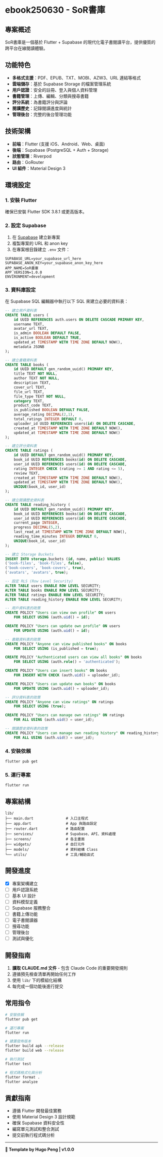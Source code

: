# ebook250630 - SoR書庫

## 專案概述

SoR書庫是一個基於 Flutter + Supabase 的現代化電子書閱讀平台，提供優質的跨平台在線閱讀體驗。

## 功能特色

- **多格式支援**：PDF、EPUB、TXT、MOBI、AZW3、URL 連結等格式
- **雲端儲存**：基於 Supabase Storage 的檔案管理系統
- **用戶認證**：安全的註冊、登入與個人資料管理
- **書籍管理**：上傳、編輯、分類與搜尋書籍
- **評分系統**：為書籍評分與評論
- **閱讀歷史**：記錄閱讀進度與統計
- **管理後台**：完整的後台管理功能

## 技術架構

- **前端**：Flutter (支援 iOS、Android、Web、桌面)
- **後端**：Supabase (PostgreSQL + Auth + Storage)
- **狀態管理**：Riverpod
- **路由**：GoRouter
- **UI 組件**：Material Design 3

## 環境設定

### 1. 安裝 Flutter

確保已安裝 Flutter SDK 3.8.1 或更高版本。

### 2. 設定 Supabase

1. 在 [Supabase](https://supabase.com) 建立新專案
2. 複製專案的 URL 和 anon key
3. 在專案根目錄建立 `.env` 文件：

```
SUPABASE_URL=your_supabase_url_here
SUPABASE_ANON_KEY=your_supabase_anon_key_here
APP_NAME=SoR書庫
APP_VERSION=1.0.0
ENVIRONMENT=development
```

### 3. 資料庫設定

在 Supabase SQL 編輯器中執行以下 SQL 來建立必要的資料表：

```sql
-- 建立用戶資料表
CREATE TABLE users (
    id UUID REFERENCES auth.users ON DELETE CASCADE PRIMARY KEY,
    username TEXT,
    avatar_url TEXT,
    is_admin BOOLEAN DEFAULT FALSE,
    is_active BOOLEAN DEFAULT TRUE,
    updated_at TIMESTAMP WITH TIME ZONE DEFAULT NOW(),
    metadata JSONB
);

-- 建立書籍資料表
CREATE TABLE books (
    id UUID DEFAULT gen_random_uuid() PRIMARY KEY,
    title TEXT NOT NULL,
    author TEXT NOT NULL,
    description TEXT,
    cover_url TEXT,
    file_url TEXT,
    file_type TEXT NOT NULL,
    category TEXT,
    product_code TEXT,
    is_published BOOLEAN DEFAULT FALSE,
    average_rating DECIMAL(2,1),
    total_ratings INTEGER DEFAULT 0,
    uploader_id UUID REFERENCES users(id) ON DELETE CASCADE,
    created_at TIMESTAMP WITH TIME ZONE DEFAULT NOW(),
    updated_at TIMESTAMP WITH TIME ZONE DEFAULT NOW()
);

-- 建立評分資料表
CREATE TABLE ratings (
    id UUID DEFAULT gen_random_uuid() PRIMARY KEY,
    book_id UUID REFERENCES books(id) ON DELETE CASCADE,
    user_id UUID REFERENCES users(id) ON DELETE CASCADE,
    rating INTEGER CHECK (rating >= 1 AND rating <= 5),
    review TEXT,
    created_at TIMESTAMP WITH TIME ZONE DEFAULT NOW(),
    updated_at TIMESTAMP WITH TIME ZONE DEFAULT NOW(),
    UNIQUE(book_id, user_id)
);

-- 建立閱讀歷史資料表
CREATE TABLE reading_history (
    id UUID DEFAULT gen_random_uuid() PRIMARY KEY,
    book_id UUID REFERENCES books(id) ON DELETE CASCADE,
    user_id UUID REFERENCES users(id) ON DELETE CASCADE,
    current_page INTEGER,
    progress DECIMAL(5,2),
    last_read_at TIMESTAMP WITH TIME ZONE DEFAULT NOW(),
    reading_time_minutes INTEGER DEFAULT 0,
    UNIQUE(book_id, user_id)
);

-- 建立 Storage Buckets
INSERT INTO storage.buckets (id, name, public) VALUES
('book-files', 'book-files', false),
('book-covers', 'book-covers', true),
('avatars', 'avatars', true);

-- 設定 RLS (Row Level Security)
ALTER TABLE users ENABLE ROW LEVEL SECURITY;
ALTER TABLE books ENABLE ROW LEVEL SECURITY;
ALTER TABLE ratings ENABLE ROW LEVEL SECURITY;
ALTER TABLE reading_history ENABLE ROW LEVEL SECURITY;

-- 用戶資料表的政策
CREATE POLICY "Users can view own profile" ON users
    FOR SELECT USING (auth.uid() = id);

CREATE POLICY "Users can update own profile" ON users
    FOR UPDATE USING (auth.uid() = id);

-- 書籍資料表的政策
CREATE POLICY "Anyone can view published books" ON books
    FOR SELECT USING (is_published = true);

CREATE POLICY "Authenticated users can view all books" ON books
    FOR SELECT USING (auth.role() = 'authenticated');

CREATE POLICY "Users can insert books" ON books
    FOR INSERT WITH CHECK (auth.uid() = uploader_id);

CREATE POLICY "Users can update own books" ON books
    FOR UPDATE USING (auth.uid() = uploader_id);

-- 評分資料表的政策
CREATE POLICY "Anyone can view ratings" ON ratings
    FOR SELECT USING (true);

CREATE POLICY "Users can manage own ratings" ON ratings
    FOR ALL USING (auth.uid() = user_id);

-- 閱讀歷史資料表的政策
CREATE POLICY "Users can manage own reading history" ON reading_history
    FOR ALL USING (auth.uid() = user_id);
```

### 4. 安裝依賴

```bash
flutter pub get
```

### 5. 運行專案

```bash
flutter run
```

## 專案結構

```
lib/
├── main.dart               # 入口主程式
├── app.dart                # App 與路由設定
├── router.dart             # 路由配置
├── services/               # Supabase、API、資料處理
├── screens/                # 各主畫面
├── widgets/                # 自訂元件
├── models/                 # 資料結構 Class
└── utils/                  # 工具/輔助函式
```

## 開發進度

- [x] 專案架構建立
- [ ] 用戶認證系統
- [ ] 基本 UI 設計
- [ ] 資料模型定義
- [ ] Supabase 服務整合
- [ ] 書籍上傳功能
- [ ] 電子書閱讀器
- [ ] 搜尋功能
- [ ] 管理後台
- [ ] 測試與優化

## 開發指南

1. **讀取 CLAUDE.md 文件** - 包含 Claude Code 的重要開發規則
2. 遵循預先檢查清單再開始任何工作
3. 使用 `lib/` 下的模組化結構
4. 每完成一個功能後進行提交

## 常用指令

```bash
# 安裝依賴
flutter pub get

# 運行專案
flutter run

# 建置發佈版本
flutter build apk --release
flutter build web --release

# 執行測試
flutter test

# 程式碼格式化與分析
flutter format .
flutter analyze
```

## 貢獻指南

- 遵循 Flutter 開發最佳實務
- 使用 Material Design 3 設計規範
- 確保 Supabase 資料安全性
- 編寫單元測試和整合測試
- 提交前執行程式碼分析

---

**🎯 Template by Hugo Peng | v1.0.0**
